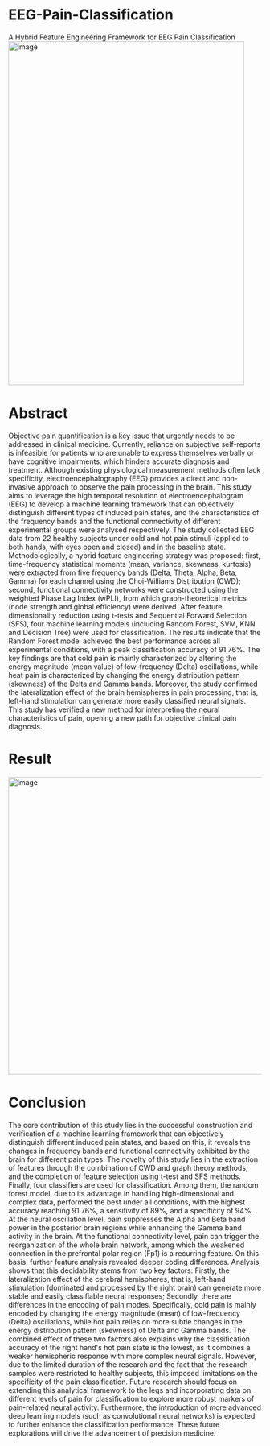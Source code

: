 # EEG-Pain-Classification
A Hybrid Feature Engineering Framework for EEG Pain Classification
<img width="469" height="683" alt="image" src="https://github.com/user-attachments/assets/a42f1ed8-ee24-445a-a640-7f0a45b2c9e7" />


# Abstract
Objective pain quantification is a key issue that urgently needs to be addressed in clinical medicine. Currently, reliance on subjective self-reports is infeasible for patients who are unable to express themselves verbally or have cognitive impairments, which hinders accurate diagnosis and treatment. Although existing physiological measurement methods often lack specificity, electroencephalography (EEG) provides a direct and non-invasive approach to observe the pain processing in the brain. This study aims to leverage the high temporal resolution of electroencephalogram (EEG) to develop a machine learning framework that can objectively distinguish different types of induced pain states, and the characteristics of the frequency bands and the functional connectivity of different experimental groups were analysed respectively. The study collected EEG data from 22 healthy subjects under cold and hot pain stimuli (applied to both hands, with eyes open and closed) and in the baseline state. Methodologically, a hybrid feature engineering strategy was proposed: first, time-frequency statistical moments (mean, variance, skewness, kurtosis) were extracted from five frequency bands (Delta, Theta, Alpha, Beta, Gamma) for each channel using the Choi-Williams Distribution (CWD); second, functional connectivity networks were constructed using the weighted Phase Lag Index (wPLI), from which graph-theoretical metrics (node strength and global efficiency) were derived. After feature dimensionality reduction using t-tests and Sequential Forward Selection (SFS), four machine learning models (including Random Forest, SVM, KNN and Decision Tree) were used for classification. The results indicate that the Random Forest model achieved the best performance across all experimental conditions, with a peak classification accuracy of 91.76%. The key findings are that cold pain is mainly characterized by altering the energy magnitude (mean value) of low-frequency (Delta) oscillations, while heat pain is characterized by changing the energy distribution pattern (skewness) of the Delta and Gamma bands. Moreover, the study confirmed the lateralization effect of the brain hemispheres in pain processing, that is, left-hand stimulation can generate more easily classified neural signals. This study has verified a new method for interpreting the neural characteristics of pain, opening a new path for objective clinical pain diagnosis.

# Result
<img width="610" height="591" alt="image" src="https://github.com/user-attachments/assets/ba9afd7c-25c1-4052-b65b-4727ffb0fb0a" />

# Conclusion
The core contribution of this study lies in the successful construction and verification of a machine learning framework that can objectively distinguish different induced pain states, and based on this, it reveals the changes in frequency bands and functional connectivity exhibited by the brain for different pain types. The novelty of this study lies in the extraction of features through the combination of CWD and graph theory methods, and the completion of feature selection using t-test and SFS methods. Finally, four classifiers are used for classification. Among them, the random forest model, due to its advantage in handling high-dimensional and complex data, performed the best under all conditions, with the highest accuracy reaching 91.76%, a sensitivity of 89%, and a specificity of 94%. At the neural oscillation level, pain suppresses the Alpha and Beta band power in the posterior brain regions while enhancing the Gamma band activity in the brain. At the functional connectivity level, pain can trigger the reorganization of the whole brain network, among which the weakened connection in the prefrontal polar region (Fp1) is a recurring feature. On this basis, further feature analysis revealed deeper coding differences. Analysis shows that this decidability stems from two key factors: Firstly, the lateralization effect of the cerebral hemispheres, that is, left-hand stimulation (dominated and processed by the right brain) can generate more stable and easily classifiable neural responses; Secondly, there are differences in the encoding of pain modes. Specifically, cold pain is mainly encoded by changing the energy magnitude (mean) of low-frequency (Delta) oscillations, while hot pain relies on more subtle changes in the energy distribution pattern (skewness) of Delta and Gamma bands. The combined effect of these two factors also explains why the classification accuracy of the right hand's hot pain state is the lowest, as it combines a weaker hemispheric response with more complex neural signals.
	However, due to the limited duration of the research and the fact that the research samples were restricted to healthy subjects, this imposed limitations on the specificity of the pain classification. Future research should focus on extending this analytical framework to the legs and incorporating data on different levels of pain for classification to explore more robust markers of pain-related neural activity. Furthermore, the introduction of more advanced deep learning models (such as convolutional neural networks) is expected to further enhance the classification performance. These future explorations will drive the advancement of precision medicine.
